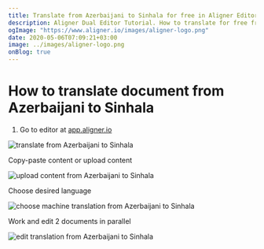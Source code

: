```yaml
---
title: Translate from Azerbaijani to Sinhala for free in Aligner Editor
description: Aligner Dual Editor Tutorial. How to translate for free from Azerbaijani to Sinhala. Aligner is multilingual document management platform. 
ogImage: "https://www.aligner.io/images/aligner-logo.png"
date: 2020-05-06T07:09:21+03:00
image: ../images/aligner-logo.png
onBlog: true
---
```


# How to translate document from Azerbaijani to Sinhala

1. Go to editor at [app.aligner.io](https://app.aligner.io "Aligner App web page")

![translate from Azerbaijani to Sinhala](../aligner-blank-editor.png "translate from Azerbaijani to Sinhala")

Copy-paste content or upload content

![upload content from Azerbaijani to Sinhala](../aligner-uploaded-document.png "upload content from Azerbaijani to Sinhala")

Choose desired language

![choose machine translation from Azerbaijani to Sinhala](../aligner-language-dropdown.png "choose machine translation from Azerbaijani to Sinhala")

Work and edit 2 documents in parallel

![edit translation from Azerbaijani to Sinhala](../aligner-double-sitded-editor.png "edit translation from Azerbaijani to Sinhala")

